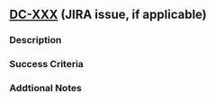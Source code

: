 ## [DC-XXX](https://jira-dev.bdm-dev.dts-stn.com/browse/DC-XXX) (JIRA issue, if applicable)

### Description

### Success Criteria

### Addtional Notes
